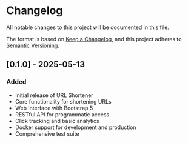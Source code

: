 # Changelog

All notable changes to this project will be documented in this file.

The format is based on [Keep a Changelog](https://keepachangelog.com/en/1.0.0/),
and this project adheres to [Semantic Versioning](https://semver.org/spec/v2.0.0.html).

## [0.1.0] - 2025-05-13

### Added

- Initial release of URL Shortener
- Core functionality for shortening URLs
- Web interface with Bootstrap 5
- RESTful API for programmatic access
- Click tracking and basic analytics
- Docker support for development and production
- Comprehensive test suite
